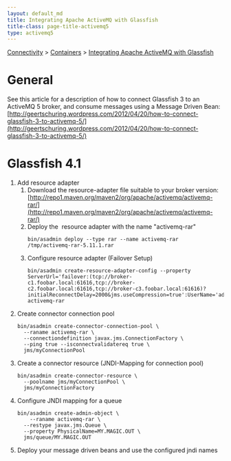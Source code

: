 ```yaml
---
layout: default_md
title: Integrating Apache ActiveMQ with Glassfish 
title-class: page-title-activemq5
type: activemq5
---
```


[Connectivity](connectivity) > [Containers](containers) > [Integrating Apache ActiveMQ with Glassfish](integrating-apache-activemq-with-glassfish)


General
=======

See this article for a description of how to connect Glassfish 3 to an ActiveMQ 5 broker, and consume messages using a Message Driven Bean: [http://geertschuring.wordpress.com/2012/04/20/how-to-connect-glassfish-3-to-activemq-5/](http://geertschuring.wordpress.com/2012/04/20/how-to-connect-glassfish-3-to-activemq-5/)

Glassfish 4.1
=============

1.  Add resource adapter  
    1.  Download the resource-adapter file suitable to your broker version: [http://repo1.maven.org/maven2/org/apache/activemq/activemq-rar/](http://repo1.maven.org/maven2/org/apache/activemq/activemq-rar/)
    2.  Deploy the  resource adapter with the name "activemq-rar"
        ```
        bin/asadmin deploy --type rar --name activemq-rar /tmp/activemq-rar-5.11.1.rar
        ```
    3.  Configure resource adapter (Failover Setup)
        ```
        bin/asadmin create-resource-adapter-config --property ServerUrl='failover:(tcp://broker-c1.foobar.local:61616,tcp://broker-c2.foobar.local:61616,tcp://broker-c3.foobar.local:61616)?initialReconnectDelay=2000&jms.useCompression=true':UserName='admin':Password='admin' activemq-rar
        ```
2.  Create connector connection pool
    ```
    bin/asadmin create-connector-connection-pool \
      --raname activemq-rar \
      --connectiondefinition javax.jms.ConnectionFactory \
      --ping true --isconnectvalidatereq true \
      jms/myConnectionPool
    ```
3.  Create a connector resource (JNDI-Mapping for connection pool)
    ```
    bin/asadmin create-connector-resource \
      --poolname jms/myConnectionPool \
      jms/myConnectionFactory
    ```
4.  Configure JNDI mapping for a queue
    ```
    bin/asadmin create-admin-object \
    	--raname activemq-rar \
      --restype javax.jms.Queue \
      --property PhysicalName=MY.MAGIC.OUT \
      jms/queue/MY.MAGIC.OUT
    ```
5.  Deploy your message driven beans and use the configured jndi names

